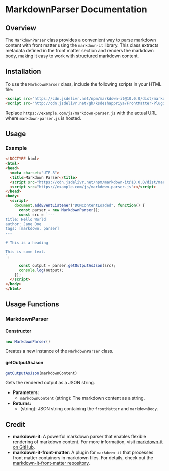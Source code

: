 # MarkdownParser Documentation

## Overview

The `MarkdownParser` class provides a convenient way to parse markdown content with front matter using the `markdown-it` library. This class extracts metadata defined in the front matter section and renders the markdown body, making it easy to work with structured markdown content.

## Installation

To use the `MarkdownParser` class, include the following scripts in your HTML file:

```html
<script src="https://cdn.jsdelivr.net/npm/markdown-it@10.0.0/dist/markdown-it.min.js"></script>
<script src="http://cdn.jsdelivr.net/gh/ksdeshappriya/FrontMatter-Plugin/frontMatter-plugin.js"></script>
```

Replace `https://example.com/js/markdown-parser.js` with the actual URL where `markdown-parser.js` is hosted.

## Usage

### Example

```html
<!DOCTYPE html>
<html>
<head>
  <meta charset="UTF-8">
  <title>Markdown Parser</title>
  <script src="https://cdn.jsdelivr.net/npm/markdown-it@10.0.0/dist/markdown-it.min.js"></script>
  <script src="https://example.com/js/markdown-parser.js"></script>
</head>
<body>
  <script>
    document.addEventListener("DOMContentLoaded", function() {
      const parser = new MarkdownParser();
      const src = `---
title: Hello World
author: Jane Doe
tags: [markdown, parser]
---

# This is a heading

This is some text.
`;

      const output = parser.getOutputAsJson(src);
      console.log(output);
    });
  </script>
</body>
</html>
```

## Usage Functions

### MarkdownParser

#### Constructor

```javascript
new MarkdownParser()
```

Creates a new instance of the `MarkdownParser` class.

#### getOutputAsJson

```javascript
getOutputAsJson(markdownContent)
```

Gets the rendered output as a JSON string.



- **Parameters:**
  - `markdownContent` (string): The markdown content as a string.
- **Returns:**
  - (string): JSON string containing the `frontMatter` and `markdownBody`.

## Credit

- **markdown-it**: A powerful markdown parser that enables flexible rendering of markdown content. For more information, visit [markdown-it on GitHub](https://github.com/markdown-it/markdown-it).
- **markdown-it-front-matter**: A plugin for `markdown-it` that processes front matter containers in markdown files. For details, check out the [markdown-it-front-matter repository](https://github.com/ParkSB/markdown-it-front-matter).